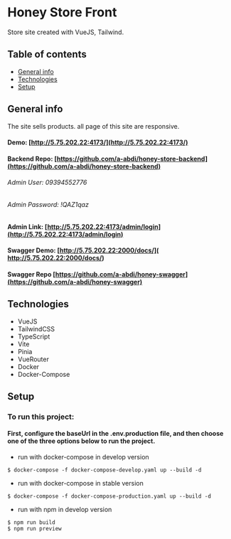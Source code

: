 # Honey Store Front
 Store site created with VueJS, Tailwind.

## Table of contents
* [General info](#general-info)
* [Technologies](#technologies)
* [Setup](#setup)

## General info
The site sells products. all page of this site are responsive.

#### Demo: [http://5.75.202.22:4173/](http://5.75.202.22:4173/)

#### Backend Repo: [https://github.com/a-abdi/honey-store-backend](https://github.com/a-abdi/honey-store-backend)

###### Admin User: 09394552776
###### Admin Password: !QAZ1qaz
#### Admin Link: [http://5.75.202.22:4173/admin/login](http://5.75.202.22:4173/admin/login)

#### Swagger Demo: [http://5.75.202.22:2000/docs/]( http://5.75.202.22:2000/docs/)

#### Swagger Repo [https://github.com/a-abdi/honey-swagger](https://github.com/a-abdi/honey-swagger)

## Technologies
* VueJS 
* TailwindCSS
* TypeScript
* Vite
* Pinia
* VueRouter
* Docker
* Docker-Compose
	
## Setup
### To run this project:
#### First, configure the baseUrl in the .env.production file, and then choose one of the three options below to run the project.
* run with docker-compose in develop version
```
$ docker-compose -f docker-compose-develop.yaml up --build -d
```
* run with docker-compose in stable version
```
$ docker-compose -f docker-compose-production.yaml up --build -d
```
* run with npm in develop version
```
$ npm run build
$ npm run preview
```

